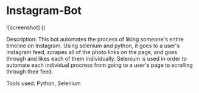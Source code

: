 # Instagram-Bot

![screenshot] ()


Description: This bot automates the process of liking someone's entire timeline on Instagram. Using selenium and python, it goes to a user's instagram feed, scrapes all of the photo links on the page, and goes through and likes each of them individually. Selenium is used in order to automate each individual procress from going to a user's page to scrolling through their feed.


Tools used: Python, Selenium